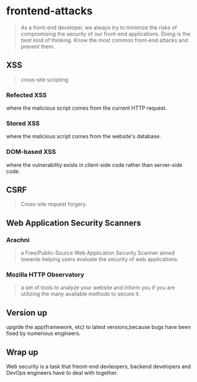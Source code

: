 # frontend-attacks 
> As a front-end developer,  we always try to minimize the risks of compromising the security of  our front-end applications. Doing  is the best kind of thinking.  Know the most common front-end attacks and prevent them.   

## XSS
> cross-site scripting   

### Refected XSS
where the malicious script comes from the current HTTP request. 

### Stored XSS
where the malicious script comes from the website's database.

### DOM-based XSS
where the vulnerability exists in client-side code rather than server-side code.

## CSRF
> Cross-site request forgery.  

## Web Application Security Scanners
### Arachni 
> a Free/Public-Source Web Application Security Scanner aimed towards helping users evaluate the security of web applications.

###  Mozilla HTTP Observatory 
> a set of tools to analyze your website and inform you if you are utilizing the many available methods to secure it.


## Version up
upgrde the app(framework, etc) to latest versions,because bugs have been fixed by numerious engineers.

## Wrap up
Web security is a task that freont-end devleopers, backend developers and DevOps engineers have to deal with together.

